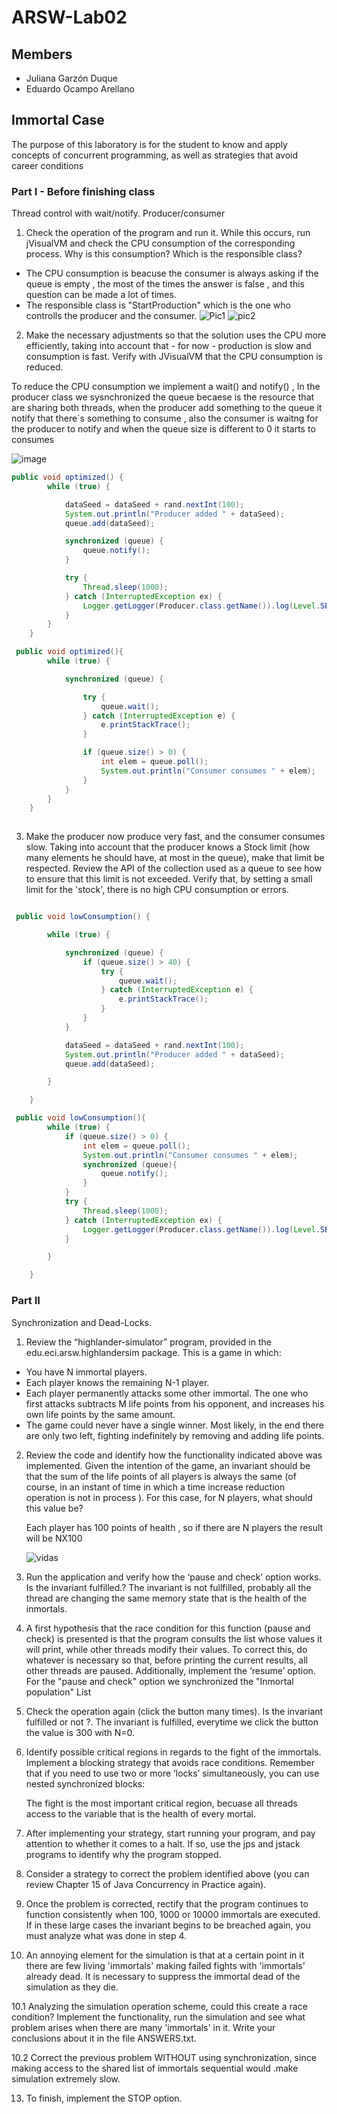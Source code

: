 # ARSW-Lab02

## Members
  - Juliana Garzón Duque
  - Eduardo Ocampo Arellano 

## Immortal Case
The purpose of this laboratory is for the student to know and apply concepts of concurrent programming, as well as strategies that avoid career conditions

### Part I - Before finishing class
Thread control with wait/notify. Producer/consumer

1. Check the operation of the program and run it. While this occurs, run jVisualVM and check the CPU consumption of the corresponding process. Why is this consumption? Which is the responsible class? 
  - The CPU consumption is beacuse the consumer is always asking if the queue is empty , the most of the times the answer is false , and       this question can be made a lot of times.  
  - The responsible class is "StartProduction" which is the one who controlls the producer and the consumer.
  ![Pic1](https://user-images.githubusercontent.com/43153078/73459427-d8103780-4344-11ea-96ee-e8fe31a25bfc.png) 
  ![pic2](https://user-images.githubusercontent.com/43153078/73459588-232a4a80-4345-11ea-8643-92bea20d2a0c.png)

  

2. Make the necessary adjustments so that the solution uses the CPU more efficiently, taking into account that - for now - production is slow and consumption is fast. Verify with JVisualVM that the CPU consumption is reduced. 

To reduce the  CPU consumption we implement a wait() and notify() , In the producer class we sysnchronized the queue becaese is the resource that are sharing both threads, when the producer add something to the queue it notify that there´s something to consume , also the consumer is waitng for the producer to notify and when the queue size is different to 0 it starts to consumes

![image](https://user-images.githubusercontent.com/43153078/73499826-2813ec00-438f-11ea-8f17-ccff805662a0.png)

``` java
public void optimized() {
        while (true) {

            dataSeed = dataSeed + rand.nextInt(100);
            System.out.println("Producer added " + dataSeed);
            queue.add(dataSeed);

            synchronized (queue) {
                queue.notify();
            }

            try {
                Thread.sleep(1000);
            } catch (InterruptedException ex) {
                Logger.getLogger(Producer.class.getName()).log(Level.SEVERE, null, ex);
            }
        }
    }

``` 
``` java
 public void optimized(){
        while (true) {

            synchronized (queue) {

                try {
                    queue.wait();
                } catch (InterruptedException e) {
                    e.printStackTrace();
                }

                if (queue.size() > 0) {
                    int elem = queue.poll();
                    System.out.println("Consumer consumes " + elem);
                }
            }
        }
    }
    
  ``` 

3. Make the producer now produce very fast, and the consumer consumes slow. Taking into account that the producer knows a Stock limit (how many elements he should have, at most in the queue), make that limit be respected. Review the API of the collection used as a queue to see how to ensure that this limit is not exceeded. Verify that, by setting a small limit for the 'stock', there is no high CPU consumption or errors.



``` java

 public void lowConsumption() {

        while (true) {

            synchronized (queue) {
                if (queue.size() > 40) {
                    try {
                        queue.wait();
                    } catch (InterruptedException e) {
                        e.printStackTrace();
                    }
                }
            }

            dataSeed = dataSeed + rand.nextInt(100);
            System.out.println("Producer added " + dataSeed);
            queue.add(dataSeed);

        }

    }

```
``` java
 public void lowConsumption(){
        while (true) {
            if (queue.size() > 0) {
                int elem = queue.poll();
                System.out.println("Consumer consumes " + elem);
                synchronized (queue){
                    queue.notify();
                }
            }
            try {
                Thread.sleep(1000);
            } catch (InterruptedException ex) {
                Logger.getLogger(Producer.class.getName()).log(Level.SEVERE, null, ex);
            }

        }

    }

```
### Part II
Synchronization and Dead-Locks.

1. Review the “highlander-simulator” program, provided in the edu.eci.arsw.highlandersim package. This is a game in which:
 - You have N immortal players. 
 - Each player knows the remaining N-1 player.
 - Each player permanently attacks some other immortal. The one who first attacks subtracts M life points from his opponent, and            increases his own life points by the same amount. 
 - The game could never have a single winner. Most likely, in the end there are only two left, fighting indefinitely by removing and        adding life points. 
2. Review the code and identify how the functionality indicated above was implemented. Given the intention of the game, an invariant       should be that the sum of the life points of all players is always the same (of course, in an instant of time in which a time increase   reduction operation is not in process ). For this case, for N players, what should this value be?
  
    Each player has 100 points of health , so if there are N players the result will be NX100
    
    ![vidas](https://user-images.githubusercontent.com/43153078/73597584-6dedc300-44fb-11ea-9534-392c9c46fa0d.PNG) 
  
  
  
  
  
3. Run the application and verify how the ‘pause and check’ option works. Is the invariant fulfilled.?
    The invariant is not fullfilled, probably all the thread are changing the same memory state that is the health of the inmortals.
    
4. A first hypothesis that the race condition for this function (pause and check) is presented is that the program consults the list        whose values ​​it will print, while other threads modify their values. To correct this, do whatever is necessary so that, before        printing the current results, all other threads are paused. Additionally, implement the ‘resume’ option.
    For the "pause and check" option we synchronized the "Inmortal population" List
   
    
5. Check the operation again (click the button many times). Is the invariant fulfilled or not ?.
    The invariant is fulfilled, everytime we click the button the value is 300 with N=0.
    
6. Identify possible critical regions in regards to the fight of the immortals. Implement a blocking strategy that avoids race              conditions. Remember that if you need to use two or more ‘locks’ simultaneously, you can use nested synchronized blocks:
    
    The fight is the most important critical region, becuase all threads access to the variable that is the health of every mortal.
   
7. After implementing your strategy, start running your program, and pay attention to whether it comes to a halt. If so, use the jps and    jstack programs to identify why the program stopped.

8. Consider a strategy to correct the problem identified above (you can review Chapter 15 of Java Concurrency in Practice again).

9. Once the problem is corrected, rectify that the program continues to function consistently when 100, 1000 or 10000 immortals are        executed. If in these large cases the invariant begins to be breached again, you must analyze what was done in step 4.

10. An annoying element for the simulation is that at a certain point in it there are few living 'immortals' making failed fights with     'immortals' already dead. It is necessary to suppress the immortal dead of the simulation as they die.

  10.1 Analyzing the simulation operation scheme, could this create a race condition? Implement the functionality, run the simulation          and see what problem arises when there are many 'immortals' in it. Write your conclusions about it in the file ANSWERS.txt.

  10.2 Correct the previous problem WITHOUT using synchronization, since making access to the shared list of immortals sequential would       .make simulation extremely slow.

13. To finish, implement the STOP option.

